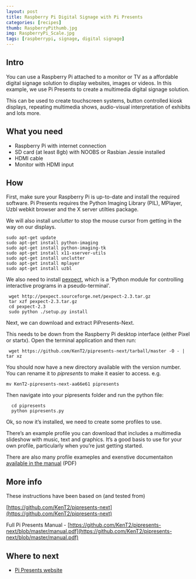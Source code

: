 ```yaml
---
layout: post
title: Raspberry Pi Digital Signage with Pi Presents
categories: [recipes]
thumb: RaspberryPithumb.jpg
img: RaspberryPi_Scale.jpg
tags: [raspberrypi, signage, digital signage]
---
```


## Intro
You can use a Raspberry Pi attached to a monitor or TV as a affordable digital signage solution to display websites, images or videos. In this example, we use Pi Presents to create a multimedia digital signage solution.

This can be used to create touchscreen systems, button controlled kiosk displays, repeating multimedia shows, audio-visual interpretation of exhibits and lots more.

## What you need
 - Raspberry Pi with internet connection
 - SD card (at least 8gb) with NOOBS or Rasbian Jessie installed
 - HDMI cable
 - Monitor with HDMI input

## How

First, make sure your Raspberry Pi is up-to-date and install the required software. Pi Presents requires the Python Imaging Library (PIL), MPlayer, Uzbl webkit browser and the X server utilties package.

We will also install _unclutter_ to stop the  mouse cursor from getting in the way on our displays.

    sudo apt-get update
    sudo apt-get install python-imaging
    sudo apt-get install python-imaging-tk
    sudo apt-get install x11-xserver-utils
    sudo apt-get install unclutter
    sudo apt-get install mplayer
    sudo apt-get install uzbl

We also need to install [pexpect](https://github.com/KenT2/pipresents-next), which is a 'Python module for controlling interactive programs in a pseudo-terminal'.


     wget http://pexpect.sourceforge.net/pexpect-2.3.tar.gz
     tar xzf pexpect-2.3.tar.gz
     cd pexpect-2.3
     sudo python ./setup.py install

Next, we can download and extract PiPresents-Next.

This needs to be down from the Raspberry Pi desktop interface (either Pixel or startx). Open the terminal application and then run:

     wget https://github.com/KenT2/pipresents-next/tarball/master -O - | tar xz

You should now have a new directory available with the version number. You can rename it to _pipresents_ to make it easier to access. e.g.

    mv KenT2-pipresents-next-aa66e61 pipresents


  Then navigate into your pipresents folder and run the python file:

      cd pipresents
      python pipresents.py

Ok, so now it’s installed, we need to create some profiles to use.

There’s an example profile you can download that includes a multimedia slideshow with music, text and graphics. It’s a good basis to use for your own profile, particularly when you’re just getting started.

There are also many profile exameples and exenstive documentaiton [available in the manual](https://github.com/KenT2/pipresents-next/blob/master/manual.pdf) (PDF)


## More info

These instructions have been based on (and tested from)

[https://github.com/KenT2/pipresents-next](https://github.com/KenT2/pipresents-next)

Full Pi Presents Manual - [https://github.com/KenT2/pipresents-next/blob/master/manual.pdf](https://github.com/KenT2/pipresents-next/blob/master/manual.pdf)

## Where to next

- [Pi Presents website](https://pipresents.wordpress.com/)
